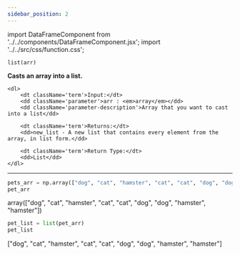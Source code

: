 ```yaml
---
sidebar_position: 2
---
```


import DataFrameComponent from '../../components/DataFrameComponent.jsx';
import '../../src/css/function.css';

<code>list(arr)</code>

<div className='base'>
    <p><strong>Casts an array into a list.</strong></p>
    
    <dl>
        <dt className='term'>Input:</dt>
        <dd className='parameter'>arr : <em>array</em></dd>
        <dd className='parameter-description'>Array that you want to cast into a list</dd>

        <dt className='term'>Returns:</dt>
        <dd>new_list - A new list that contains every element from the array, in list form.</dd>

        <dt className='term'>Return Type:</dt>
        <dd>List</dd>
    </dl>
</div>

---

```python
pets_arr = np.array(["dog", "cat", "hamster", "cat", "cat", "dog", "dog", "hamster", "hamster"])
pet_arr
```

array(["dog", "cat", "hamster", "cat", "cat", "dog", "dog", "hamster", "hamster"])

```python
pet_list = list(pet_arr)
pet_list
```
["dog", "cat", "hamster", "cat", "cat", "dog", "dog", "hamster", "hamster"]